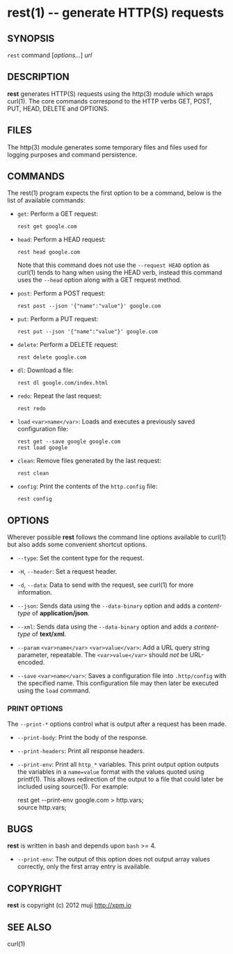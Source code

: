 rest(1) -- generate HTTP(S) requests
=============================================

## SYNOPSIS

`rest` command [<var>options</var>...] <var>url</var><br>

## DESCRIPTION

**rest** generates HTTP(S) requests using the http(3) module which wraps curl(1). The core commands correspond to the HTTP verbs GET, POST, PUT, HEAD, DELETE and OPTIONS.

## FILES

The http(3) module generates some temporary files and files used for logging purposes and command persistence.

## COMMANDS

The rest(1) program expects the first option to be a command, below is the list of available commands:

* `get`:
	Perform a GET request:
	
	`rest get google.com`
	
* `head`:
	Perform a HEAD request:

	`rest head google.com`
	
	Note that this command does not use the `--request HEAD` option as curl(1) tends to hang when using the HEAD verb, instead this command uses the `--head` option along with a GET request method.
	
* `post`:
	Perform a POST request:

	`rest post --json '{"name":"value"}' google.com`
	
* `put`:
	Perform a PUT request:

	`rest put --json '{"name":"value"}' google.com`
	
* `delete`:
	Perform a DELETE request:

	`rest delete google.com`
	
* `dl`:
	Download a file:

	`rest dl google.com/index.html`
	
* `redo`:
	Repeat the last request:

	`rest redo`
	
* `load` `<var>name</var>`:
	Loads and executes a previously saved configuration file:

	`rest get --save google google.com`<br>
	`rest load google`	
	
* `clean`:
	Remove files generated by the last request:

	`rest clean`
	
* `config`:
	Print the contents of the `http.config` file:

	`rest config`

## OPTIONS

Wherever possible **rest** follows the command line options available to curl(1) but also adds some convenient shortcut options.

* `--type`:
	Set the content type for the request.

* `-H`, `--header`:
	Set a request header.
	
* `-d`, `--data`:
	Data to send with the request, see curl(1) for more information.
	
* `--json`:
	Sends data using the `--data-binary` option and adds a *content-type* of **application/json**.
	
* `--xml`:
	Sends data using the `--data-binary` option and adds a *content-type* of **text/xml**.
	
* `--param` `<var>name</var>` `<var>value</var>`:
	Add a URL query string parameter, repeatable. The `<var>value</var>` should *not* be URL-encoded.
	
* `--save` `<var>name</var>`:
	Saves a configuration file into `.http/config` with the specified name. This configuration file may then later be executed using the `load` command.
	
### PRINT OPTIONS

The `--print-*` options control what is output after a request has been made.

* `--print-body`:
	Print the body of the response.
	
* `--print-headers`:
	Print all response headers.
	
* `--print-env`:
	Print all `http_*` variables. This print output option outputs the variables in a `name=value` format with the values quoted using printf(1). This allows redirection of the output to a file that could later be included using source(1). For example:

	rest get --print-env google.com > http.vars;<br>
	source http.vars;

## BUGS

**rest** is written in bash and depends upon `bash` >= 4.

* `--print-env`:
	The output of this option does not output array values correctly, only the first array entry is available.

## COPYRIGHT

**rest** is copyright (c) 2012 muji <http://xpm.io>

## SEE ALSO

curl(1)


[SYNOPSIS]: #SYNOPSIS "SYNOPSIS"
[DESCRIPTION]: #DESCRIPTION "DESCRIPTION"
[FILES]: #FILES "FILES"
[COMMANDS]: #COMMANDS "COMMANDS"
[OPTIONS]: #OPTIONS "OPTIONS"
[PRINT OPTIONS]: #PRINT-OPTIONS "PRINT OPTIONS"
[BUGS]: #BUGS "BUGS"
[COPYRIGHT]: #COPYRIGHT "COPYRIGHT"
[SEE ALSO]: #SEE-ALSO "SEE ALSO"


[strike(1)]: strike.1.html
[boilerplate(3)]: boilerplate.3.html
[require(3)]: require.3.html
[method(3)]: method.3.html
[http(3)]: http.3.html
[bake(1)]: bake.1.html
[rest(1)]: rest.1.html
[git(1)]: http://git-scm.com/
[bash(1)]: http://man.cx/bash(1)
[curl(1)]: http://man.cx/curl(1)
[echo(1)]: http://man.cx/echo(1)
[tee(1)]: http://man.cx/tee(1)
[ronn(1)]: https://github.com/rtomayko/ronn
[github(7)]: http://github.com/
[json-sh(1)]: https://github.com/dominictarr/JSON.sh
[npm(1)]: http://npmjs.org
[ruby(3)]: http://www.ruby-lang.org/
[array(3)]: array.3.html
[console(3)]: console.3.html
[delegate(3)]: delegate.3.html
[executable(3)]: executable.3.html
[globals-api(3)]: globals-api.3.html
[help(7)]: help.7.html
[json(3)]: json.3.html
[strike-credits(7)]: strike-credits.7.html
[strike-tree(7)]: strike-tree.7.html
[strike(7)]: strike.7.html
[task-clean(7)]: task-clean.7.html
[task-doc(7)]: task-doc.7.html
[task-list(7)]: task-list.7.html
[task-test(7)]: task-test.7.html
